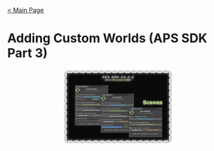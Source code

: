 [< Main Page](https://github.com/guiglass/LUXOR/blob/gh-pages/index.md)

# Adding Custom Worlds (APS SDK Part 3)

<p align="center">
  <a href="">
     <img width="50%" height="15%" src="img/aps sdk scene builder main.png">
  </a>
